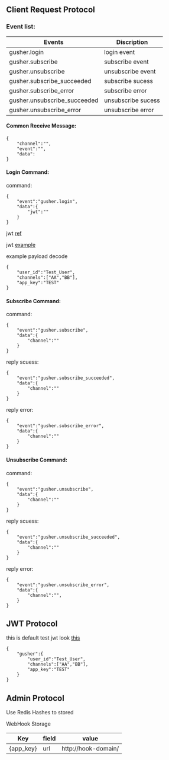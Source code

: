 
## Client Request Protocol

### Event list:

Events|Discription
---|---
gusher.login|login event
gusher.subscribe|subscribe event
gusher.unsubscribe|unsubscribe event
gusher.subscribe_succeeded|subscribe sucess
gusher.subscribe_error|subscribe error
gusher.unsubscribe_succeeded|unsubscribe sucess
gusher.unsubscribe_error|unsubscribe error

#### Common Receive Message:

```
{
    "channel":"",
    "event":"",
    "data":
}
```

#### Login Command:

command:
```
{
    "event":"gusher.login",
    "data":{
        "jwt":""
    }
}
```

jwt [ref](https://jwt.io)

jwt [example](https://github.com/syhlion/gusher.cluster/blob/master/jwt.example)

example payload decode
```
{
    "user_id":"Test_User",
    "channels":["AA","BB"],
    "app_key":"TEST"
}
```




#### Subscribe Command:

command:
```
{
    "event":"gusher.subscribe",
    "data":{
        "channel":""
    }
}
```

reply scuess:
```
{
    "event":"gusher.subscribe_succeeded",
    "data":{
        "channel":""
    }
}
```
reply error:
```
{
    "event":"gusher.subscribe_error",
    "data":{
        "channel":""
    }
}
```

#### Unsubscribe Command:

command:
```
{
    "event":"gusher.unsubscribe",
    "data":{
        "channel":""
    }
}
```

reply scuess:
```
{
    "event":"gusher.unsubscribe_succeeded",
    "data":{
        "channel":""
    }
}
```

reply error:
```
{
    "event":"gusher.unsubscribe_error",
    "data":{
        "channel":"",
    }
}
```

## JWT Protocol

this is default test jwt look [this](https://github.com/syhlion/gusher.cluster/blob/master/test/jwt/jwt.go)
```
{
    "gusher":{
        "user_id":"Test_User",
        "channels":["AA","BB"],
        "app_key":"TEST"
    }
}
```


## Admin Protocol

Use Redis Hashes to stored

WebHook Storage 

Key|field|value
---|---|---
{app_key}|url|http://hook-domain/

